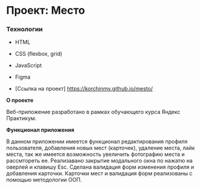 # Проект: Место

### Технологии

- HTML
- CSS (flexbox, grid)
- JavaScript
- Figma

- [Ссылка на проект] https://korchinmv.github.io/mesto/

**О проекте**

Веб-приложение разработано в рамках обучающего курса Яндекс Практикум.

**Функционал приложения**

В данном приложении имеется функционал редактирования профиля пользователя, добавления новых мест (карточек), удаление места, лайк места, так же имеется возможность увеличить фотографию места и рассмтореть ее. Реализавано закрытие модального окна по нажатю на оверлей и клавишу Esc. Сделана валидация форм изменения профиля и добавления карточки. Карточки мест и валидация форм реализованы с помощью методологии ООП.
